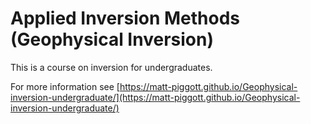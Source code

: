 Applied Inversion Methods (Geophysical Inversion)
=================

This is a course on inversion for undergraduates.

For more information see [https://matt-piggott.github.io/Geophysical-inversion-undergraduate/](https://matt-piggott.github.io/Geophysical-inversion-undergraduate/)
